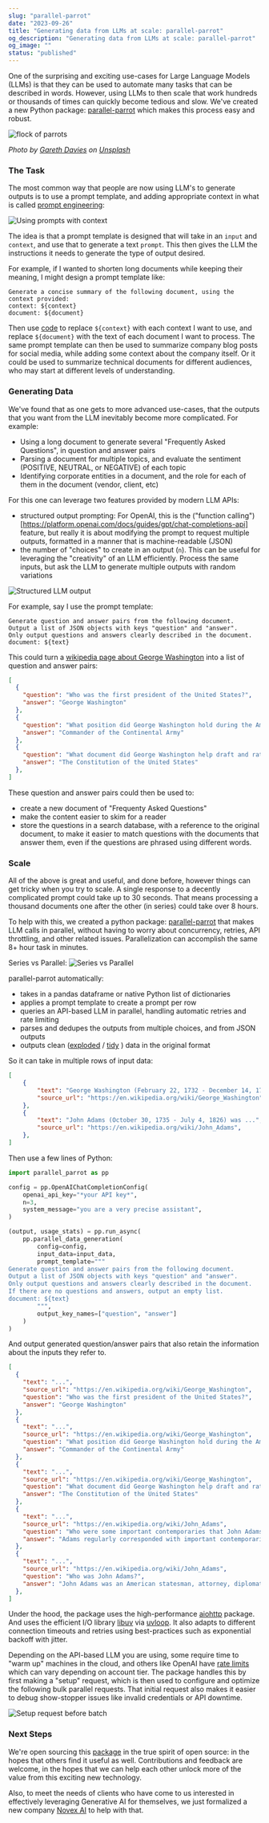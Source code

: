 ```yaml
---
slug: "parallel-parrot"
date: "2023-09-26"
title: "Generating data from LLMs at scale: parallel-parrot"
og_description: "Generating data from LLMs at scale: parallel-parrot"
og_image: ""
status: "published"
---
```


One of the surprising and exciting use-cases for Large Language Models (LLMs) is that they can be used to automate
many tasks that can be described in words.  However, using LLMs to then scale that work hundreds or thousands of times
can quickly become tedious and slow.  We've created a new Python package: [parallel-parrot](https://pypi.org/project/parallel-parrot/) which makes this process easy and robust.

![flock of parrots](./0002-gareth-davies-EGcfyDiUv58-unsplash.jpg)

*Photo by [Gareth Davies](https://unsplash.com/@gdfoto?utm_source=unsplash&utm_medium=referral&utm_content=creditCopyText)
 on [Unsplash](https://unsplash.com/photos/EGcfyDiUv58?utm_source=unsplash&utm_medium=referral&utm_content=creditCopyText)* 

### The Task

The most common way that people are now using LLM's to generate outputs is to use a prompt template, and adding appropriate context in what is called [prompt engineering](https://www.promptingguide.ai/):

![Using prompts with context](./0002-parallel-parrot-1.drawio.png)

The idea is that a prompt template is designed that will take in an `input` and 
`context`, and use that to generate a text `prompt`.  This then gives the LLM the instructions it needs to generate the type of output desired.

For example, if I wanted to shorten long documents while keeping their meaning, I might design a prompt template like:

```
Generate a concise summary of the following document, using the context provided:
context: ${context}
document: ${document}
```

Then use [code](https://peps.python.org/pep-0292/) to replace `${context}` with each context I want to use, and replace `${document}` with the text of each document I want to process.
The same prompt template can then be used to summarize company blog posts for social media, while adding some context about the company itself.
Or it could be used to summarize technical documents for different audiences, who may start at different levels of understanding.

### Generating Data

We've found that as one gets to more advanced use-cases, that the outputs that you want from the LLM inevitably become more complicated.  For example:

- Using a long document to generate several "Frequently Asked Questions", in question and answer pairs
- Parsing a document for multiple topics, and evaluate the sentiment (POSITIVE, NEUTRAL, or NEGATIVE) of each topic
- Identifying corporate entities in a document, and the role for each of them in the document (vendor, client, etc)

For this one can leverage two features provided by modern LLM APIs:
- structured output prompting: For OpenAI, this is the ("function calling")[https://platform.openai.com/docs/guides/gpt/chat-completions-api] feature, but really it is about modifying the prompt to request multiple outputs, formatted in a manner that is machine-readable (JSON)
- the number of "choices" to create in an output (`n`).  This can be useful for leveraging the "creativity" of an LLM efficiently.  Process the same inputs, but ask the LLM to generate multiple outputs with random variations

![Structured LLM output](./0002-parallel-parrot-2.drawio.png)

For example, say I use the prompt template:
```
Generate question and answer pairs from the following document.
Output a list of JSON objects with keys "question" and "answer".
Only output questions and answers clearly described in the document.
document: ${text}
```

This could turn a [wikipedia page about George Washington](https://en.wikipedia.org/wiki/George_Washington) into a list of question and answer pairs:

```json
[
  {
    "question": "Who was the first president of the United States?",
    "answer": "George Washington"
  },
  {
    "question": "What position did George Washington hold during the American Revolutionary War?",
    "answer": "Commander of the Continental Army"
  },
  {
    "question": "What document did George Washington help draft and ratify?",
    "answer": "The Constitution of the United States"
  },
]
```

These question and answer pairs could then be used to:
- create a new document of "Frequenty Asked Questions"
- make the content easier to skim for a reader
- store the questions in a search database, with a reference to the original document, to make it easier to match questions with the documents that answer them, even if the questions are phrased using different words.

### Scale

All of the above is great and useful, and done before, however things can get tricky when you try to scale.  A single response to a decently complicated prompt could take up to 30 seconds.  That means processing a thousand documents one after the other (in series) could take over 8 hours.

To help with this, we created a python package: [parallel-parrot](https://pypi.org/project/parallel-parrot/) that makes LLM calls in parallel, without having to worry about concurrency, retries, API throttling, and other related issues.  Parallelization can accomplish the same 8+ hour task in minutes.

Series vs Parallel:
![Series vs Parallel](./0002-parallel-parrot-3.drawio.png)

parallel-parrot automatically:
- takes in a pandas dataframe or native Python list of dictionaries
- applies a prompt template to create a prompt per row
- queries an API-based LLM in parallel, handling automatic retries and rate limiting
- parses and dedupes the outputs from multiple choices, and from JSON outputs
- outputs clean ([exploded](https://towardsdatascience.com/why-and-how-to-explode-a-list-like-column-to-rows-in-pandas-b69c3391c01c/) / [tidy](https://cran.r-project.org/web/packages/tidyr/vignettes/tidy-data.html) ) data in the original format

So it can take in multiple rows of input data:

```json
[
    {
        "text": "George Washington (February 22, 1732 - December 14, 1799) was ...",
        "source_url": "https://en.wikipedia.org/wiki/George_Washington",
    },
    {
        "text": "John Adams (October 30, 1735 - July 4, 1826) was ...",
        "source_url": "https://en.wikipedia.org/wiki/John_Adams",
    },
]

```

Then use a few lines of Python:

```python
import parallel_parrot as pp

config = pp.OpenAIChatCompletionConfig(
    openai_api_key="*your API key*",
    n=3,
    system_message="you are a very precise assistant",
)

(output, usage_stats) = pp.run_async(
    pp.parallel_data_generation(
        config=config,
        input_data=input_data,
        prompt_template="""
Generate question and answer pairs from the following document.
Output a list of JSON objects with keys "question" and "answer".
Only output questions and answers clearly described in the document.
If there are no questions and answers, output an empty list.
document: ${text}
        """,
        output_key_names=["question", "answer"]
    )
)
```

And output generated question/answer pairs that also retain the information about the inputs they refer to.

```json
[
  {
    "text": "...",
    "source_url": "https://en.wikipedia.org/wiki/George_Washington",
    "question": "Who was the first president of the United States?",
    "answer": "George Washington"
  },
  {
    "text": "...",
    "source_url": "https://en.wikipedia.org/wiki/George_Washington",
    "question": "What position did George Washington hold during the American Revolutionary War?",
    "answer": "Commander of the Continental Army"
  },
  {
    "text": "...",
    "source_url": "https://en.wikipedia.org/wiki/George_Washington",
    "question": "What document did George Washington help draft and ratify?",
    "answer": "The Constitution of the United States"
  },
  {
    "text": "...",
    "source_url": "https://en.wikipedia.org/wiki/John_Adams",
    "question": "Who were some important contemporaries that John Adams corresponded with?",
    "answer": "Adams regularly corresponded with important contemporaries, including his wife and adviser Abigail Adams and his friend and political rival Thomas Jefferson."
  },
  {
    "text": "...",
    "source_url": "https://en.wikipedia.org/wiki/John_Adams",
    "question": "Who was John Adams?",
    "answer": "John Adams was an American statesman, attorney, diplomat, writer, and Founding Father."
  },
]
```

Under the hood, the package uses the high-performance [aiohttp](https://docs.aiohttp.org/en/stable/) package.  And uses the efficient I/O library [libuv](https://libuv.org/) via [uvloop](https://github.com/MagicStack/uvloop).  It also adapts to different connection timeouts and retries using best-practices such as exponential backoff with jitter.

Depending on the API-based LLM you are using, some require time to "warm up" machines in the cloud, and others like OpenAI have [rate limits](https://platform.openai.com/docs/guides/rate-limits/rate-limits-in-headers) which can vary depending on account tier.  The package handles this by first making a "setup" request, which is then used to configure and optimize the following bulk parallel requests.  That initial request also makes it easier to debug show-stopper issues like invalid credentials or API downtime.

![Setup request before batch](./0002-parallel-parrot-4.drawio.png)

### Next Steps

We're open sourcing this [package](https://github.com/novex-ai/parallel-parrot) in the true spirit of open source: in the hopes that others find it useful as well.  Contributions and feedback are welcome, in the hopes that we can help each other unlock more of the value from this exciting new technology.

Also, to meet the needs of clients who have come to us interested in effectively leveraging Generative AI for themselves, we just formalized a new company [Novex AI](https://novex.ai/) to help with that.
